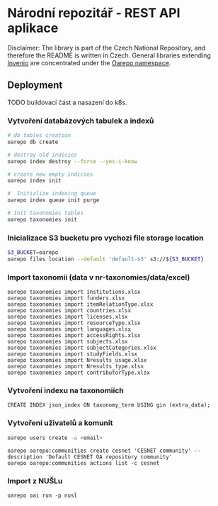 # Národní repozitář - REST API aplikace

Disclaimer: The library is part of the Czech National Repository, and therefore the README is written in Czech.
General libraries extending [Invenio](https://github.com/inveniosoftware) are concentrated under the [Oarepo
 namespace](https://github.com/oarepo).

## Deployment

TODO buildovací část a nasazení do k8s.

### Vytvoření databázových tabulek a indexů

```bash
# db tables creation
oarepo db create

# destroy old indicies
oarepo index destroy --force --yes-i-know

# create new empty indicies
oarepo index init

#  Initialize indexing queue
oarepo index queue init purge

# Init taxonomies tables
oarepo taxonomies init
```

### Inicializace S3 bucketu pro vychozi file storage location

```bash
S3_BUCKET=oarepo
oarepo files location --default 'default-s3' s3://${S3_BUCKET}
```

### Import taxonomii (data v nr-taxonomies/data/excel)
```shell
oarepo taxonomies import institutions.xlsx
oarepo taxonomies import funders.xlsx
oarepo taxonomies import itemRelationType.xlsx
oarepo taxonomies import countries.xlsx
oarepo taxonomies import licenses.xlsx
oarepo taxonomies import resourceType.xlsx
oarepo taxonomies import languages.xlsx
oarepo taxonomies import accessRights.xlsx
oarepo taxonomies import subjects.xlsx
oarepo taxonomies import subjectCategories.xlsx
oarepo taxonomies import studyFields.xlsx
oarepo taxonomies import Nresults_usage.xlsx
oarepo taxonomies import Nresults_type.xlsx
oarepo taxonomies import contributorType.xlsx
```

### Vytvoření indexu na taxonomiích
```shell
CREATE INDEX json_index ON taxonomy_term USING gin (extra_data);
```

### Vytvoření uživatelů a komunit
```bash
oarepo users create -a <email>
```

```shell
oarepo oarepo:communities create cesnet 'CESNET community' --description 'Default CESNET OA repository community'
oarepo oarepo:communities actions list -c cesnet
```

### Import z NUŠLu
```shell
oarepo oai run -p nusl
```